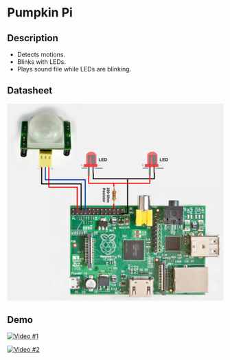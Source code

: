 # **Pumpkin Pi**

## **Description**

* Detects motions.
* Blinks with LEDs.
* Plays sound file while LEDs are blinking.

## **Datasheet**
![datasheet](/datasheet.jpg?raw=true)

## **Demo**
[![Video #1](https://img.youtube.com/vi/z7MeaGWjq40/0.jpg)](https://www.youtube.com/watch?v=z7MeaGWjq40 "Video #1")

[![Video #2](https://img.youtube.com/vi/kDaqJOrCwRg/0.jpg)](https://www.youtube.com/watch?v=kDaqJOrCwRg "Video #2")
